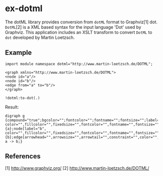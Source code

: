 # ex-dotml
The dotML library provides conversion from `dotML` format to Graphviz[1] dot.
`DotML`[2] is a XML based syntax for the input language 'Dot' used by Graphviz.
This application includes an XSLT transform to convert `DotML` to `dot` developed by Martin Loetzsch. 

## Example
````
import module namespace dotml="http://www.martin-loetzsch.de/DOTML";

<graph xmlns="http://www.martin-loetzsch.de/DOTML">
<node id="a"/>
<node id="b"/>
<edge from="a" to="b"/>
</graph>

!dotml:to-dot(.)
````

Result:
````
digraph g {compound="true";bgcolor="";fontcolor="";fontname="";fontsize="";label="";margin="";nodesep="";rankdir="";ranksep="";ratio="";size="";node[label="a", color="",fillcolor="",fixedsize="",fontcolor="",fontname="",fontsize="",height="",shape="",style="",URL="",width="",] {a};node[label="b", color="",fillcolor="",fixedsize="",fontcolor="",fontname="",fontsize="",height="",shape="",style="",URL="",width="",] {b};edge[arrowhead="",arrowsize="",arrowtail="",constraint="",color="",decorate="",dir="",fontcolor="",fontname="",fontsize="",headlabel="",headport="",label="",labeldistance="",labelfloat="",labelfontcolor="",labelfontname="",labelfontsize="",minlen="",samehead="",sametail="",style="",taillabel="",tailport="",URL="",lhead="",ltail=""] a -> b;}
````

## References
[1] http://www.graphviz.org/
[2] http://www.martin-loetzsch.de/DOTML/
